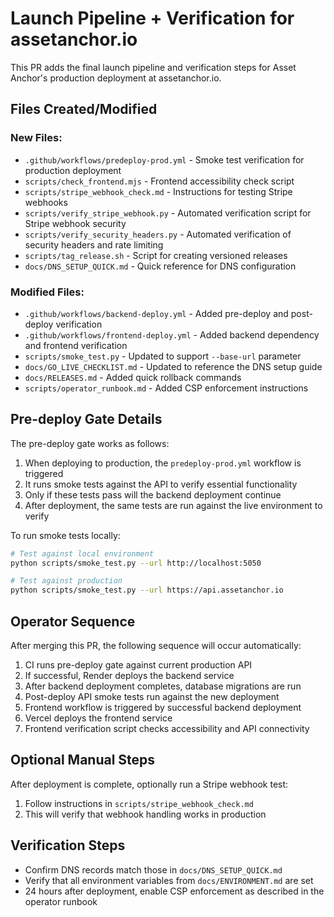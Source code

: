 # Launch Pipeline + Verification for assetanchor.io

This PR adds the final launch pipeline and verification steps for Asset Anchor's production deployment at assetanchor.io.

## Files Created/Modified

### New Files:
- `.github/workflows/predeploy-prod.yml` - Smoke test verification for production deployment
- `scripts/check_frontend.mjs` - Frontend accessibility check script
- `scripts/stripe_webhook_check.md` - Instructions for testing Stripe webhooks
- `scripts/verify_stripe_webhook.py` - Automated verification script for Stripe webhook security
- `scripts/verify_security_headers.py` - Automated verification of security headers and rate limiting
- `scripts/tag_release.sh` - Script for creating versioned releases
- `docs/DNS_SETUP_QUICK.md` - Quick reference for DNS configuration

### Modified Files:
- `.github/workflows/backend-deploy.yml` - Added pre-deploy and post-deploy verification
- `.github/workflows/frontend-deploy.yml` - Added backend dependency and frontend verification
- `scripts/smoke_test.py` - Updated to support `--base-url` parameter
- `docs/GO_LIVE_CHECKLIST.md` - Updated to reference the DNS setup guide
- `docs/RELEASES.md` - Added quick rollback commands
- `scripts/operator_runbook.md` - Added CSP enforcement instructions

## Pre-deploy Gate Details

The pre-deploy gate works as follows:

1. When deploying to production, the `predeploy-prod.yml` workflow is triggered
2. It runs smoke tests against the API to verify essential functionality
3. Only if these tests pass will the backend deployment continue
4. After deployment, the same tests are run against the live environment to verify

To run smoke tests locally:

```bash
# Test against local environment
python scripts/smoke_test.py --url http://localhost:5050

# Test against production
python scripts/smoke_test.py --url https://api.assetanchor.io
```

## Operator Sequence

After merging this PR, the following sequence will occur automatically:

1. CI runs pre-deploy gate against current production API
2. If successful, Render deploys the backend service
3. After backend deployment completes, database migrations are run
4. Post-deploy API smoke tests run against the new deployment
5. Frontend workflow is triggered by successful backend deployment
6. Vercel deploys the frontend service
7. Frontend verification script checks accessibility and API connectivity

## Optional Manual Steps

After deployment is complete, optionally run a Stripe webhook test:

1. Follow instructions in `scripts/stripe_webhook_check.md`
2. This will verify that webhook handling works in production

## Verification Steps

- Confirm DNS records match those in `docs/DNS_SETUP_QUICK.md`
- Verify that all environment variables from `docs/ENVIRONMENT.md` are set
- 24 hours after deployment, enable CSP enforcement as described in the operator runbook
